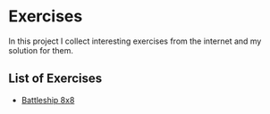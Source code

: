 # Exercises

In this project I collect interesting exercises from the internet and my solution for them.

## List of Exercises

- [Battleship 8x8](./battleship8x8/README.md) 